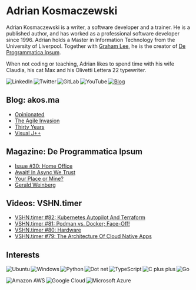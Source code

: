 # Adrian Kosmaczewski

Adrian Kosmaczewski is a writer, a software developer and a trainer. He is a published author, and has worked as a professional software developer since 1996. Adrian holds a Master in Information Technology from the University of Liverpool. Together with [Graham Lee](https://github.com/iamleeg/), he is the creator of [De Programmatica Ipsum](https://deprogrammaticaipsum.com).

When not coding or teaching, Adrian likes to spend time with his wife Claudia, his cat Max and his Olivetti Lettera 22 typewriter.

[<img align="left" alt="LinkedIn" src="https://img.shields.io/badge/linkedin-%230077B5.svg?&style=for-the-badge&logo=linkedin&logoColor=white">](https://linkedin.com/in/akosma) [<img align="left" alt="Twitter" src="https://img.shields.io/badge/twitter-%231DA1F2.svg?&style=for-the-badge&logo=twitter&logoColor=white">](https://twitter.com/akosma) [<img align="left" alt="GitLab" src="https://img.shields.io/badge/gitlab-%23330f63.svg?&style=for-the-badge&logo=gitlab&logoColor=white">](https://gitlab.com/akosma) [<img alt="YouTube" align="left" src="https://img.shields.io/badge/youtube-%23FF0000.svg?&style=for-the-badge&logo=youtube&logoColor=white">](https://vshn.tv) [<img alt="Blog" src="https://img.shields.io/badge/rss-%23FFA500.svg?&style=for-the-badge&logo=rss&logoColor=white">](https://akos.ma/index.xml)

## Blog: akos.ma

<!-- AKOSMA:START -->
- [Opinionated](https://akos.ma/opinionated/)
- [The Agile Invasion](https://akos.ma/the-agile-invasion/)
- [Thirty Years](https://akos.ma/thirty-years/)
- [Visual J++](https://akos.ma/visual-j-/)
<!-- AKOSMA:END -->

## Magazine: De Programmatica Ipsum

<!-- DEPROGIPSUM:START -->
- [Issue #30: Home Office](https://deprogrammaticaipsum.com/issue-30-home-office/)
- [Await! In Async We Trust](https://deprogrammaticaipsum.com/await-in-async-we-trust/)
- [Your Place or Mine?](https://deprogrammaticaipsum.com/your-place-or-mine/)
- [Gerald Weinberg](https://deprogrammaticaipsum.com/gerald-weinberg/)
<!-- DEPROGIPSUM:END -->

## Videos: VSHN.timer

<!-- VSHNTIMER:START -->
- [VSHN.timer #82: Kubernetes Autopilot And Terraform](https://www.youtube.com/watch?v=H5eX1iunQ24)
- [VSHN.timer #81: Podman vs. Docker; Face-Off!](https://www.youtube.com/watch?v=1UnkRojeEGw)
- [VSHN.timer #80: Hardware](https://www.youtube.com/watch?v=HPX1s3ig2QE)
- [VSHN.timer #79: The Architecture Of Cloud Native Apps](https://www.youtube.com/watch?v=6Dx7d0Sq58E)
<!-- VSHNTIMER:END -->

## Interests

<img align="left" alt="Ubuntu" src="https://img.shields.io/badge/ubuntu-E95420?logo=ubuntu&logoColor=white&style=for-the-badge"> <img align="left" alt="Windows" src="https://img.shields.io/badge/windows-0078D6?logo=windows&logoColor=white&style=for-the-badge"> <img align="left" alt="Python" src="https://img.shields.io/badge/python-%233776AB.svg?&style=for-the-badge&logo=python&logoColor=white"> <img alt="Dot net" align="left" src="https://img.shields.io/badge/dotnet-net%23239120.svg?color=5C2D91&style=for-the-badge&logo=.net&logoColor=white"> <img align="left" alt="TypeScript" src="https://img.shields.io/badge/typescript%20-%23007ACC.svg?&style=for-the-badge&logo=typescript&logoColor=white"> <img align="left" alt="C plus plus" src="https://img.shields.io/badge/c++%20-%2300599C.svg?&style=for-the-badge&logo=c%2B%2B&logoColor=white"> <img alt="Go" src="https://img.shields.io/badge/go-%2300ADD8.svg?&style=for-the-badge&logo=go&logoColor=white">

<img align="left" alt="Amazon AWS" src="https://img.shields.io/badge/Amazon%20AWS-%23232F3E?logo=amazon-aws&logoColor=white&style=for-the-badge"> <img align="left" alt="Google Cloud" src="https://img.shields.io/badge/Google%20Cloud-%234285F4?logo=google-cloud&logoColor=white&style=for-the-badge "> <img alt="Microsoft Azure" src="https://img.shields.io/badge/Microsoft%20Azure-0089D6?logo=microsoft-azure&logoColor=white&style=for-the-badge">

